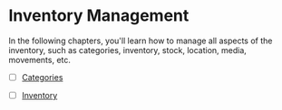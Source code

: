 # Inventory Management

In the following chapters, you'll learn how to manage all aspects of the inventory, such as categories, inventory, stock, location, media, movements, etc.

* [ ] [Categories](/inventory/categories.md)

* [ ] [Inventory](/inventory/Inventory.md)



